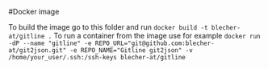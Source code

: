 #Docker image

To build the image go to this folder and run `docker build -t blecher-at/gitline .`
To run a container from the image use for example `docker run -dP --name "gitline" -e REPO_URL="git@github.com:blecher-at/git2json.git" -e REPO_NAME="Gitline git2json" -v /home/your_user/.ssh:/ssh-keys blecher-at/gitline`
